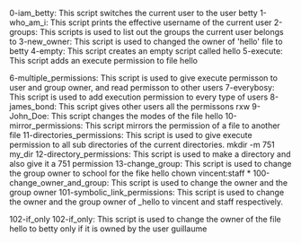 0-iam_betty: This script switches the current user to the user betty
1-who_am_i: This script prints the effective username of the current user
2-groups: This scripts is used to list out the groups the current user belongs to
3-new_owner: This script is used to changed the owner of 'hello' file to betty
4-empty: This script creates an empty script called hello
5-execute: This script adds an execute permission to file hello

6-multiple_permissions: This script is used to give execute permisson to user and group owner, and read permisson to other users
7-everybosy: This script is used to add execution permission to every type of users
8-james_bond: This script gives other users all the permissons rxw
9-John_Doe: This script changes the modes of the file hello
10-mirror_permissions: This script mirrors the permission of a file to another file
11-directories_permissions: This script is used to give execute permission to all sub directories of the current directories.
mkdir -m 751 my_dir
12-directory_permissions: This script is used to make a directory and also give it a 751 permission
13-change_group: This script is used to change the group owner to school for the fike hello
chown vincent:staff *
100-change_owner_and_group: This script is used to change the owner and the group owner
101-symbolic_link_permissions: This script is used to change the owner and the group owner of _hello to vincent and staff respectively.

102-if_only
102-if_only: This script is used to change the owner of the file hello to betty only if it is owned by the user guillaume
